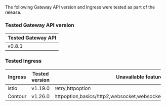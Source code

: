 <!--
  This documentation is inserted in release note for each release.
  All variables are defined in .
-->

The following Gateway API version and Ingress were tested as part of the release.

### Tested Gateway API version

| Tested Gateway API       |
| ------------------------ |
| v0.8.1 |

### Tested Ingress

| Ingress | Tested version          | Unavailable features           |
| ------- | ----------------------- | ------------------------------ |
| Istio   | v1.19.0     | retry,httpoption   |
| Contour | v1.26.0    | httpoption,basics/http2,websocket,websocket/split,grpc,grpc/split,update |

